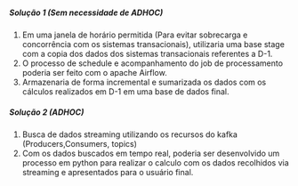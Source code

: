 ##### Solução 1 (Sem necessidade de ADHOC) <h5>

  1. Em uma janela de horário permitida (Para evitar sobrecarga e concorrência com os sistemas transacionais), utilizaria uma base stage com a copia dos dados dos sistemas transacionais referentes a D-1. 
  2. O processo de schedule e acompanhamento do job de processamento poderia ser feito com o apache Airflow.
  3. Armazenaria de forma incremental e sumarizada os dados com os cálculos realizados em D-1 em uma base de dados final.
  
##### Solução 2 (ADHOC) 
  
  1. Busca de dados streaming utilizando os recursos do kafka (Producers,Consumers, topics) 
  2. Com os dados buscados em tempo real, poderia ser desenvolvido um processo em python para realizar o calculo com os dados 
  recolhidos via streaming e apresentados para o usuário final. 
  
 
